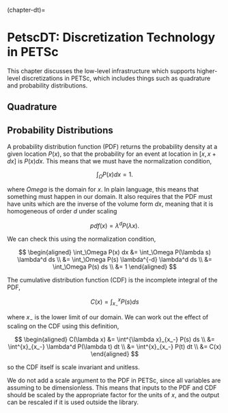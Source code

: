 (chapter-dt)=

# PetscDT: Discretization Technology in PETSc

This chapter discusses the low-level infrastructure which supports higher-level discretizations in PETSc, which includes things such as quadrature and probability distributions.

## Quadrature

## Probability Distributions

A probability distribution function (PDF) returns the probability density at a given location $P(x)$, so that the probability for an event at location in $[x, x+dx]$ is $P(x) dx$. This means that we must have the normalization condition,

$$
\int_\Omega P(x) dx = 1.
$$

where $Omega$ is the domain for $x$. In plain language, this means that something must happen in our domain. It also requires that the PDF must have units which are the inverse of the volume form $dx$, meaning that it is homogeneous of order $d$ under scaling

$$
pdf(x) = \lambda^d P(\lambda x).
$$

We can check this using the normalization condition,

$$
\begin{aligned}
  \int_\Omega P(x) dx &= \int_\Omega P(\lambda s) \lambda^d ds \\
                      &= \int_\Omega P(s) \lambda^{-d} \lambda^d ds \\
                      &= \int_\Omega P(s) ds \\
                      &= 1
\end{aligned}
$$

The cumulative distribution function (CDF) is the incomplete integral of the PDF,

$$
C(x) = \int^x_{x_-} P(s) ds
$$

where $x_-$ is the lower limit of our domain. We can work out the effect of scaling on the CDF using this definition,

$$
\begin{aligned}
  C(\lambda x) &= \int^{\lambda x}_{x_-} P(s) ds \\
               &= \int^{x}_{x_-} \lambda^d P(\lambda t) dt \\
               &= \int^{x}_{x_-} P(t) dt \\
               &= C(x)
\end{aligned}
$$

so the CDF itself is scale invariant and unitless.

We do not add a scale argument to the PDF in PETSc, since all variables are assuming to be dimensionless. This means that inputs to the PDF and CDF should be scaled by the appropriate factor for the units of $x$, and the output can be rescaled if it is used outside the library.

